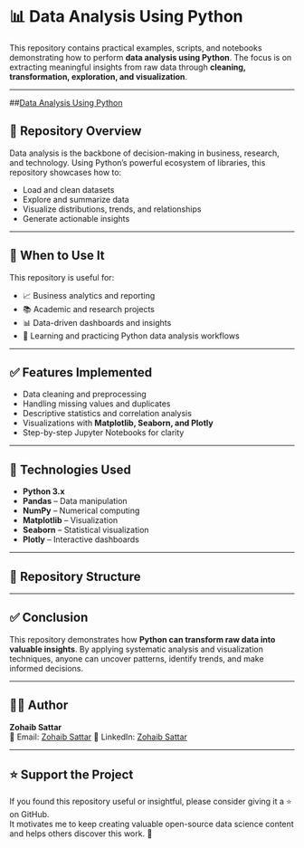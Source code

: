# 📊 Data Analysis Using Python  

This repository contains practical examples, scripts, and notebooks demonstrating how to perform **data analysis using Python**. The focus is on extracting meaningful insights from raw data through **cleaning, transformation, exploration, and visualization**.  

---

##[Data Analysis Using Python](https://github.com/ZohaibSattarDataAI/Data-Analysis-Using-Python/blob/main/README.md)

## 📘 Repository Overview  
Data analysis is the backbone of decision-making in business, research, and technology. Using Python’s powerful ecosystem of libraries, this repository showcases how to:  

- Load and clean datasets  
- Explore and summarize data  
- Visualize distributions, trends, and relationships  
- Generate actionable insights  

---

## 🧠 When to Use It  
This repository is useful for:  
- 📈 Business analytics and reporting  
- 📚 Academic and research projects  
- 📊 Data-driven dashboards and insights  
- 🧾 Learning and practicing Python data analysis workflows  

---

## ✅ Features Implemented  
- Data cleaning and preprocessing  
- Handling missing values and duplicates  
- Descriptive statistics and correlation analysis  
- Visualizations with **Matplotlib, Seaborn, and Plotly**  
- Step-by-step Jupyter Notebooks for clarity  

---

## 🧪 Technologies Used  
- **Python 3.x**  
- **Pandas** – Data manipulation  
- **NumPy** – Numerical computing  
- **Matplotlib** – Visualization  
- **Seaborn** – Statistical visualization  
- **Plotly** – Interactive dashboards  

---

## 📂 Repository Structure  

---

## ✅ Conclusion  
This repository demonstrates how **Python can transform raw data into valuable insights**. By applying systematic analysis and visualization techniques, anyone can uncover patterns, identify trends, and make informed decisions.  

---

## 👨‍💻 Author  
**Zohaib Sattar**  
📧 Email: [Zohaib Sattar](zabizubi86@gmail.com) 
🔗 LinkedIn: [Zohaib Sattar](https://www.linkedin.com/in/zohaib-sattar)  

---

## ⭐ Support the Project  
If you found this repository useful or insightful, please consider giving it a ⭐ on GitHub.  
It motivates me to keep creating valuable open-source data science content and helps others discover this work. 🚀  
